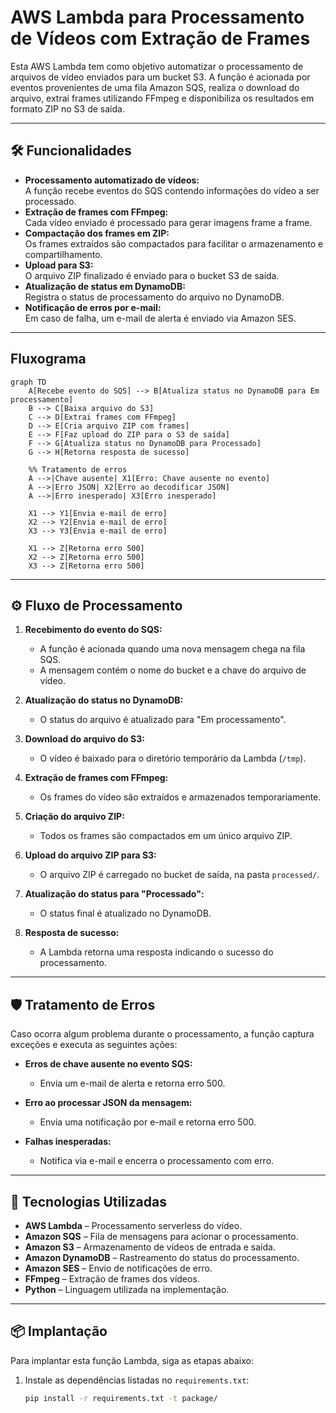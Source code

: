 # AWS Lambda para Processamento de Vídeos com Extração de Frames

Esta AWS Lambda tem como objetivo automatizar o processamento de arquivos de vídeo enviados para um bucket S3. A função é acionada por eventos provenientes de uma fila Amazon SQS, realiza o download do arquivo, extrai frames utilizando FFmpeg e disponibiliza os resultados em formato ZIP no S3 de saída.  

---

## 🛠️ Funcionalidades

- **Processamento automatizado de vídeos:**  
  A função recebe eventos do SQS contendo informações do vídeo a ser processado.  
- **Extração de frames com FFmpeg:**  
  Cada vídeo enviado é processado para gerar imagens frame a frame.  
- **Compactação dos frames em ZIP:**  
  Os frames extraídos são compactados para facilitar o armazenamento e compartilhamento.  
- **Upload para S3:**  
  O arquivo ZIP finalizado é enviado para o bucket S3 de saída.  
- **Atualização de status em DynamoDB:**  
  Registra o status de processamento do arquivo no DynamoDB.  
- **Notificação de erros por e-mail:**  
  Em caso de falha, um e-mail de alerta é enviado via Amazon SES.  

---

## Fluxograma

```mermaid
graph TD
    A[Recebe evento do SQS] --> B[Atualiza status no DynamoDB para Em processamento]
    B --> C[Baixa arquivo do S3]
    C --> D[Extrai frames com FFmpeg]
    D --> E[Cria arquivo ZIP com frames]
    E --> F[Faz upload do ZIP para o S3 de saída]
    F --> G[Atualiza status no DynamoDB para Processado]
    G --> H[Retorna resposta de sucesso]

    %% Tratamento de erros
    A -->|Chave ausente| X1[Erro: Chave ausente no evento]
    A -->|Erro JSON| X2[Erro ao decodificar JSON]
    A -->|Erro inesperado| X3[Erro inesperado]

    X1 --> Y1[Envia e-mail de erro]
    X2 --> Y2[Envia e-mail de erro]
    X3 --> Y3[Envia e-mail de erro]

    X1 --> Z[Retorna erro 500]
    X2 --> Z[Retorna erro 500]
    X3 --> Z[Retorna erro 500]
```

---

## ⚙️ Fluxo de Processamento

1. **Recebimento do evento do SQS:**  
   - A função é acionada quando uma nova mensagem chega na fila SQS.  
   - A mensagem contém o nome do bucket e a chave do arquivo de vídeo.  

2. **Atualização do status no DynamoDB:**  
   - O status do arquivo é atualizado para "Em processamento".  

3. **Download do arquivo do S3:**  
   - O vídeo é baixado para o diretório temporário da Lambda (`/tmp`).  

4. **Extração de frames com FFmpeg:**  
   - Os frames do vídeo são extraídos e armazenados temporariamente.  

5. **Criação do arquivo ZIP:**  
   - Todos os frames são compactados em um único arquivo ZIP.  

6. **Upload do arquivo ZIP para S3:**  
   - O arquivo ZIP é carregado no bucket de saída, na pasta `processed/`.  

7. **Atualização do status para "Processado":**  
   - O status final é atualizado no DynamoDB.  

8. **Resposta de sucesso:**  
   - A Lambda retorna uma resposta indicando o sucesso do processamento.  

---

## 🛡️ Tratamento de Erros

Caso ocorra algum problema durante o processamento, a função captura exceções e executa as seguintes ações:  

- **Erros de chave ausente no evento SQS:**  
  - Envia um e-mail de alerta e retorna erro 500.  

- **Erro ao processar JSON da mensagem:**  
  - Envia uma notificação por e-mail e retorna erro 500.  

- **Falhas inesperadas:**  
  - Notifica via e-mail e encerra o processamento com erro.  

---

## 🧰 Tecnologias Utilizadas

- **AWS Lambda** – Processamento serverless do vídeo.  
- **Amazon SQS** – Fila de mensagens para acionar o processamento.  
- **Amazon S3** – Armazenamento de vídeos de entrada e saída.  
- **Amazon DynamoDB** – Rastreamento do status do processamento.  
- **Amazon SES** – Envio de notificações de erro.  
- **FFmpeg** – Extração de frames dos vídeos.  
- **Python** – Linguagem utilizada na implementação.  

---

## 📦 Implantação

Para implantar esta função Lambda, siga as etapas abaixo:

1. Instale as dependências listadas no `requirements.txt`:  
   ```bash
   pip install -r requirements.txt -t package/